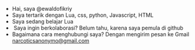 - Hai, saya @ewaldofikriy
- Saya tertarik dengan Lua, css, python, Javascript, HTML
- Saya sedang belajar Lua
- ️ Saya ingin berkolaborasi? Belum tahu, karena saya pemula di github
- Bagaimana cara menghubungi saya? Dengan mengirim pesan ke Gmail narcoticsanonymo@gmail.com

<!---
ewaldofikriy/ewaldofikriy adalah repositori khusus karena `README.md` (file ini) muncul di profil GitHub Anda.
Anda dapat mengeklik tautan Pratinjau untuk melihat perubahan Anda.
--->
